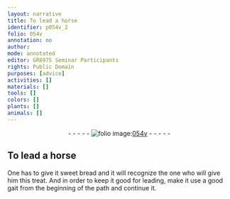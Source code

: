 ```yaml
---
layout: narrative
title: To lead a horse
identifier: p054v_2
folio: 054v
annotation: no
author:
mode: annotated
editor: GR8975 Seminar Participants
rights: Public Domain
purposes: [advice]
activities: []
materials: []
tools: []
colors: []
plants: []
animals: []
---
```


 <div class="folio" align="center">- - - - - <a href="http://gallica.bnf.fr/ark:/12148/btv1b10500001g/f114.image" target="_blank"><img src="https://cu-mkp.github.io/GR8975-edition/assets/photo-icon.png" alt="folio image: " style="display:inline-block; margin-bottom:-3px;"/>054v</a> - - - - - </div>  

## To lead a horse

 
One has to give it sweet bread and it will recognize the one who will give him this treat. And in order to keep it good for leading, make it use a good gait from the beginning of the path and continue it.
 